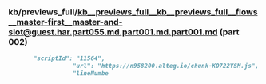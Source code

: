 ### kb/previews_full/kb__previews_full__kb__previews_full__flows__master-first__master-and-slot@guest.har.part055.md.part001.md.part001.md (part 002)

```md
       "scriptId": "11564",
                  "url": "https://n958200.alteg.io/chunk-KO722YSM.js",
                  "lineNumbe
```

```
